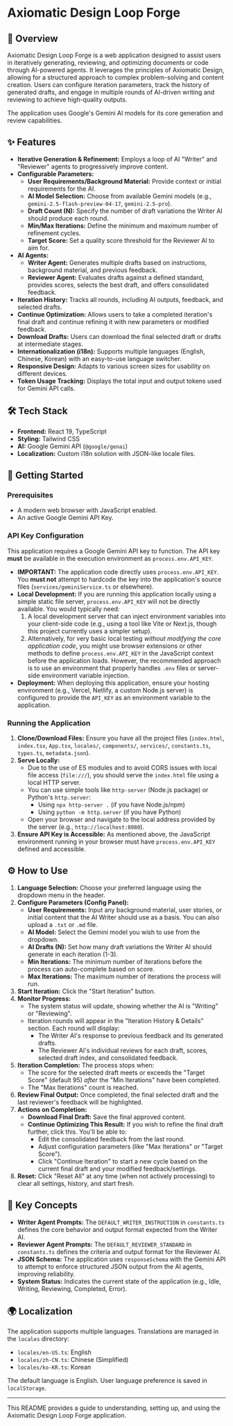 # Axiomatic Design Loop Forge

## 📖 Overview

Axiomatic Design Loop Forge is a web application designed to assist users in iteratively generating, reviewing, and optimizing documents or code through AI-powered agents. It leverages the principles of Axiomatic Design, allowing for a structured approach to complex problem-solving and content creation. Users can configure iteration parameters, track the history of generated drafts, and engage in multiple rounds of AI-driven writing and reviewing to achieve high-quality outputs.

The application uses Google's Gemini AI models for its core generation and review capabilities.

## ✨ Features

*   **Iterative Generation & Refinement:** Employs a loop of AI "Writer" and "Reviewer" agents to progressively improve content.
*   **Configurable Parameters:**
    *   **User Requirements/Background Material:** Provide context or initial requirements for the AI.
    *   **AI Model Selection:** Choose from available Gemini models (e.g., `gemini-2.5-flash-preview-04-17`, `gemini-2.5-pro`).
    *   **Draft Count (N):** Specify the number of draft variations the Writer AI should produce each round.
    *   **Min/Max Iterations:** Define the minimum and maximum number of refinement cycles.
    *   **Target Score:** Set a quality score threshold for the Reviewer AI to aim for.
*   **AI Agents:**
    *   **Writer Agent:** Generates multiple drafts based on instructions, background material, and previous feedback.
    *   **Reviewer Agent:** Evaluates drafts against a defined standard, provides scores, selects the best draft, and offers consolidated feedback.
*   **Iteration History:** Tracks all rounds, including AI outputs, feedback, and selected drafts.
*   **Continue Optimization:** Allows users to take a completed iteration's final draft and continue refining it with new parameters or modified feedback.
*   **Download Drafts:** Users can download the final selected draft or drafts at intermediate stages.
*   **Internationalization (i18n):** Supports multiple languages (English, Chinese, Korean) with an easy-to-use language switcher.
*   **Responsive Design:** Adapts to various screen sizes for usability on different devices.
*   **Token Usage Tracking:** Displays the total input and output tokens used for Gemini API calls.

## 🛠️ Tech Stack

*   **Frontend:** React 19, TypeScript
*   **Styling:** Tailwind CSS
*   **AI:** Google Gemini API (`@google/genai`)
*   **Localization:** Custom i18n solution with JSON-like locale files.

## 🚀 Getting Started

### Prerequisites

*   A modern web browser with JavaScript enabled.
*   An active Google Gemini API Key.

### API Key Configuration

This application requires a Google Gemini API key to function. The API key **must** be available in the execution environment as `process.env.API_KEY`.

*   **IMPORTANT:** The application code directly uses `process.env.API_KEY`. You **must not** attempt to hardcode the key into the application's source files (`services/geminiService.ts` or elsewhere).
*   **Local Development:** If you are running this application locally using a simple static file server, `process.env.API_KEY` will not be directly available. You would typically need:
    1.  A local development server that can inject environment variables into your client-side code (e.g., using a tool like Vite or Next.js, though this project currently uses a simpler setup).
    2.  Alternatively, for very basic local testing *without modifying the core application code*, you might use browser extensions or other methods to define `process.env.API_KEY` in the JavaScript context before the application loads. However, the recommended approach is to use an environment that properly handles `.env` files or server-side environment variable injection.
*   **Deployment:** When deploying this application, ensure your hosting environment (e.g., Vercel, Netlify, a custom Node.js server) is configured to provide the `API_KEY` as an environment variable to the application.

### Running the Application

1.  **Clone/Download Files:** Ensure you have all the project files (`index.html`, `index.tsx`, `App.tsx`, `locales/`, `components/`, `services/`, `constants.ts`, `types.ts`, `metadata.json`).
2.  **Serve Locally:**
    *   Due to the use of ES modules and to avoid CORS issues with local file access (`file:///`), you should serve the `index.html` file using a local HTTP server.
    *   You can use simple tools like `http-server` (Node.js package) or Python's `http.server`:
        *   Using `npx http-server .` (if you have Node.js/npm)
        *   Using `python -m http.server` (if you have Python)
    *   Open your browser and navigate to the local address provided by the server (e.g., `http://localhost:8080`).
3.  **Ensure API Key is Accessible:** As mentioned above, the JavaScript environment running in your browser must have `process.env.API_KEY` defined and accessible.

## ⚙️ How to Use

1.  **Language Selection:** Choose your preferred language using the dropdown menu in the header.
2.  **Configure Parameters (Config Panel):**
    *   **User Requirements:** Input any background material, user stories, or initial content that the AI Writer should use as a basis. You can also upload a `.txt` or `.md` file.
    *   **AI Model:** Select the Gemini model you wish to use from the dropdown.
    *   **AI Drafts (N):** Set how many draft variations the Writer AI should generate in each iteration (1-3).
    *   **Min Iterations:** The minimum number of iterations before the process can auto-complete based on score.
    *   **Max Iterations:** The maximum number of iterations the process will run.
3.  **Start Iteration:** Click the "Start Iteration" button.
4.  **Monitor Progress:**
    *   The system status will update, showing whether the AI is "Writing" or "Reviewing".
    *   Iteration rounds will appear in the "Iteration History & Details" section. Each round will display:
        *   The Writer AI's response to previous feedback and its generated drafts.
        *   The Reviewer AI's individual reviews for each draft, scores, selected draft index, and consolidated feedback.
5.  **Iteration Completion:** The process stops when:
    *   The score for the selected draft meets or exceeds the "Target Score" (default 95) *after* the "Min Iterations" have been completed.
    *   The "Max Iterations" count is reached.
6.  **Review Final Output:** Once completed, the final selected draft and the last reviewer's feedback will be highlighted.
7.  **Actions on Completion:**
    *   **Download Final Draft:** Save the final approved content.
    *   **Continue Optimizing This Result:** If you wish to refine the final draft further, click this. You'll be able to:
        *   Edit the consolidated feedback from the last round.
        *   Adjust configuration parameters (like "Max Iterations" or "Target Score").
        *   Click "Continue Iteration" to start a new cycle based on the current final draft and your modified feedback/settings.
8.  **Reset:** Click "Reset All" at any time (when not actively processing) to clear all settings, history, and start fresh.

## 🧩 Key Concepts

*   **Writer Agent Prompts:** The `DEFAULT_WRITER_INSTRUCTION` in `constants.ts` defines the core behavior and output format expected from the Writer AI.
*   **Reviewer Agent Prompts:** The `DEFAULT_REVIEWER_STANDARD` in `constants.ts` defines the criteria and output format for the Reviewer AI.
*   **JSON Schema:** The application uses `responseSchema` with the Gemini API to attempt to enforce structured JSON output from the AI agents, improving reliability.
*   **System Status:** Indicates the current state of the application (e.g., Idle, Writing, Reviewing, Completed, Error).

## 🌍 Localization

The application supports multiple languages. Translations are managed in the `locales` directory:
*   `locales/en-US.ts`: English
*   `locales/zh-CN.ts`: Chinese (Simplified)
*   `locales/ko-KR.ts`: Korean

The default language is English. User language preference is saved in `localStorage`.

---

This README provides a guide to understanding, setting up, and using the Axiomatic Design Loop Forge application.
